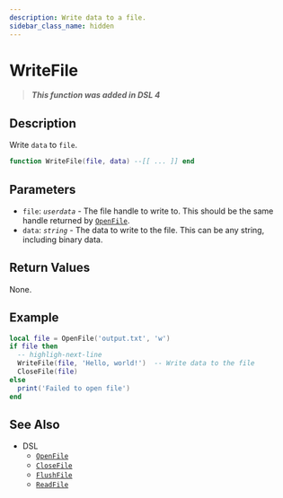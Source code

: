 ```yaml
---
description: Write data to a file.
sidebar_class_name: hidden
---
```


# WriteFile

> **_This function was added in DSL 4_**

## Description

Write `data` to `file`.

```lua
function WriteFile(file, data) --[[ ... ]] end
```

## Parameters

- `file`: _`userdata`_ - The file handle to write to. This should be the same handle returned by [`OpenFile`](./OpenFile).
- `data`: _`string`_ - The data to write to the file. This can be any string, including binary data.

## Return Values

None.

## Example

```lua
local file = OpenFile('output.txt', 'w')
if file then
  -- highligh-next-line
  WriteFile(file, 'Hello, world!')  -- Write data to the file
  CloseFile(file)
else
  print('Failed to open file')
end
```

## See Also

- DSL
  - [`OpenFile`](./OpenFile)
  - [`CloseFile`](./CloseFile)
  - [`FlushFile`](./FlushFile)
  - [`ReadFile`](./ReadFile)
